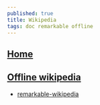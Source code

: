 ```yaml
---
published: true
title: Wikipedia
tags: doc remarkable offline
---
```

## [Home](https://www.wikipedia.org/)

## [Offline wikipedia](https://en.wikipedia.org/wiki/Wikipedia:Database_download)
- [remarkable-wikipedia](https://github.com/dps/remarkable-wikipedia)